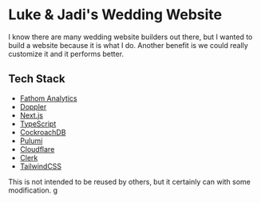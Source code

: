 # Luke & Jadi's Wedding Website

I know there are many wedding website builders out there, but I wanted to build a website because it is what I do. Another benefit is we could really customize it and it performs better.

## Tech Stack

-   [Fathom Analytics](https://usefathom.com/ref/KTQXKQ)
-   [Doppler](https://doppler.com/join?invite=31A4693C)
-   [Next.js](https://nextjs.org/)
-   [TypeScript](http://typescriptlang.org/)
-   [CockroachDB](https://www.cockroachlabs.com/)
-   [Pulumi](https://www.pulumi.com/)
-   [Cloudflare](https://www.cloudflare.com/)
-   [Clerk](https://clerk.dev/)
-   [TailwindCSS](https://tailwindcss.com/)

This is not intended to be reused by others, but it certainly can with some modification.
g

